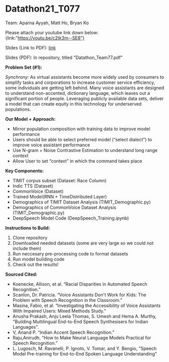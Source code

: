 # Datathon21_T077

Team: Aparna Ayyah, Matt Ho, Bryan Ko

Please attach your youtube link down below:
{link:"https://youtu.be/c2tk3m--SE8"}

Slides (Link to PDF): [link](https://drive.google.com/file/d/19uD6vAsantsbGQ7CuuHHLZ6ugXakyS2n/view?usp=sharing)

Slides (PDF): In repository, titled "Datathon_Team77.pdf"


**Problem Set (#1):**

*Synchrony:*
As virtual assistants become more widely used by consumers to simplify tasks and corporations to increase customer service efficiency, some individuals are getting left behind. Many voice assistants are designed to understand non-accented, dictionary language, which leaves out a significant portion of people. Leveraging publicly available data sets, deliver a model that can create equity in this technology for underserved populations.

**Our Model + Approach:**
- Mirror population composition with training data to improve model performance
- Users should be able to select preferred model (“select dialect”) to improve voice assistant performance
- Use N-gram + Noise Contrastive Estimation to understand long range context 
- Allow User to set “context” in which the command takes place

**Key Components:**
- TIMIT corpus subset (Dataset: Race Column)
- Indic TTS (Dataset)
- CommonVoice (Dataset)
- Trained Model(RNN + TimeDistributed Layer)
- Demographics of TIMIT Dataset Analysis (TIMIT_Demographic.py)
- Demographics of CommonVoice Dataset Analysis (TIMIT_Demographic.py)
- DeepSpeech Model Code (DeepSpeech_Training.ipynb)

**Instructions to Build:**
1. Clone repository
2. Downloaded needed datasets (some are very large so we could not include them)
3. Run neccesary pre-processing code to format datasets
4. Run model building code
5. Check out the results!

**Sourced Cited:**
- Koenecke, Allison, et al. “Racial Disparities in Automated Speech Recognition.” 
- Scanlon, Dr. Patricia. “Voice Assistants Don't Work for Kids: The Problem with Speech Recognition in the Classroom.” 
- Masina, Fabio, et al. “Investigating the Accessibility of Voice Assistants With Impaired Users: Mixed Methods Study.” 
- Anusha Prakash, Anju Leela Thomas, S. Umesh and Hema A. Murthy, "Building Multilingual End-to-End Speech Synthesisers for Indian Languages".
- V, Anand P. “Indian Accent Speech Recognition.”
- Raju,Anirudh. “How to Make Neural Language Models Practical for Speech Recognition.”
- L. Lugosch, M. Ravanelli, P. Ignoto, V. Tomar, and Y. Bengio, "Speech Model Pre-training for End-to-End Spoken Language Understanding"




